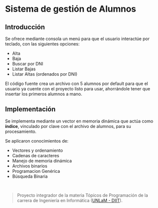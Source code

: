 # Sistema de gestión de Alumnos

## Introducción
Se ofrece mediante consola un menú para que el usuario interactúe por teclado, con las siguientes opciones:
- Alta
- Baja
- Buscar por DNI
- Listar Bajas
- Listar Altas (ordenados por DNI)

El código fuente crea un archivo con 5 alumnos por default para que el usuario ya cuente con el proyecto listo para usar, ahorrándole tener que insertar los primeros alumnos a mano.


## Implementación
Se implementa mediante un vector en memoria dinámica que actúa como **índice**, vinculado por clave con el archivo de alumnos, para su procesamiento.

Se aplicaron conocimientos de:
- Vectores y ordenamiento
- Cadenas de caracteres
- Manejo de memoria dinámica
- Archivos binarios
- Programacion Genérica
- Búsqueda Binaria

<br>

> Proyecto integrador de la materia Tópicos de Programación de la carrera de Ingeniería en Informática ([UNLaM - DIIT](https://linktr.ee/diitunlam)).
